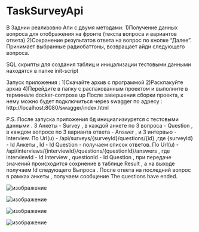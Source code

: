 # TaskSurveyApi

В Заднии реализовно Апи с двумя методами:
1)Получение данных вопроса для отображения на фронте (текста вопроса и
вариантов ответа)
2)Сохранение результатов ответа на вопрос по кнопке “Далее”. Принимает
выбранные радиобаттоны, возвращает айди следующего вопроса.

SQL скрипты для создания таблиц и иницализации тестовыми данными находятся в папке init-script

Запуск приложения :
1)Скачайте архив с программой 
2)Раскпакуйте архив 
4)Перейдите в папку с распакованным проектом и выполните в терминале docker-compose up
После завершения сборки проекта, к нему можно будет подключиться через swagger по адресу : http://localhost:8080/swagger/index.html

P.S. После запуска приложения бд инициализиурется с тестовыми данными . 3 Анкеты - Survey , в каждой анкете по 3 вопроса - Question , в каждом вопросе по 3 варианта ответа - Answer , и 3 интервью - Interview.
По Url(u) - /api/surveys/{surveyId}/questions/{id} ,где {surveyId} - Id Анкеты , Id - Id Question - получаем список ответов.
По Url(u) - /api/interviews/{interviewId}/questions/{questionId}/answers , где interviewId - Id Interview , questionId - Id Question , при передаче значений происходится сохрнение в таблице Result , а на выходе получаем Id следующего Выпроса . После ответа на последний вопрос в рамках анкеты , получаем сообщение The questions have ended. 

![изображение](https://github.com/user-attachments/assets/2ff3e8f9-3181-4099-b701-94517ef16ce6)

![изображение](https://github.com/user-attachments/assets/b651b807-5880-4f28-bb2d-e42a95322210)

![изображение](https://github.com/user-attachments/assets/a169279d-d272-49f1-a886-3def8c1d8aca)

![изображение](https://github.com/user-attachments/assets/b02886ed-9bb3-41a1-bd86-bca3db3c4673)

